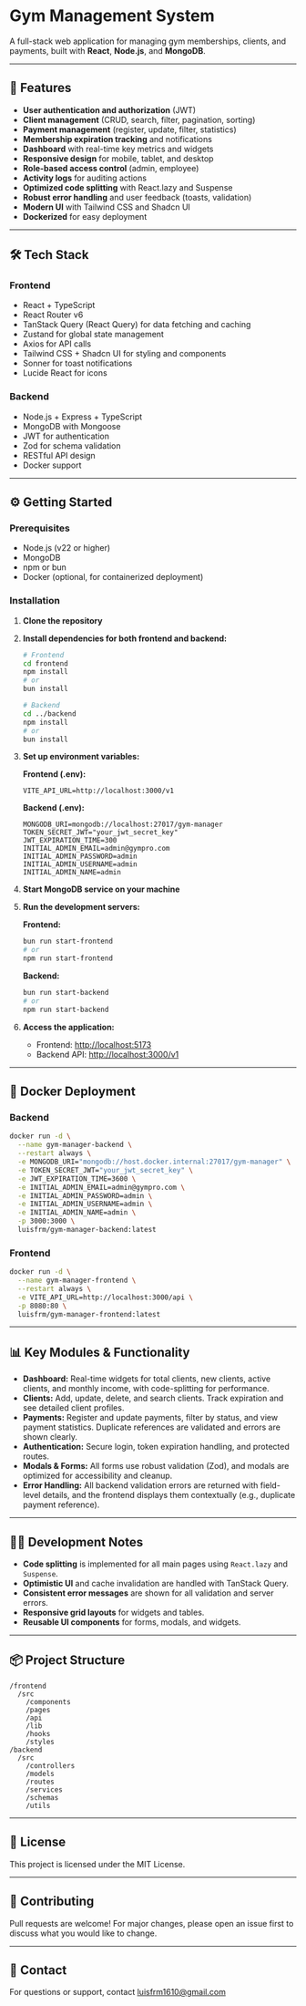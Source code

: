 # Gym Management System

A full-stack web application for managing gym memberships, clients, and payments, built with **React**, **Node.js**, and **MongoDB**.

---

## 🚀 Features

- **User authentication and authorization** (JWT)
- **Client management** (CRUD, search, filter, pagination, sorting)
- **Payment management** (register, update, filter, statistics)
- **Membership expiration tracking** and notifications
- **Dashboard** with real-time key metrics and widgets
- **Responsive design** for mobile, tablet, and desktop
- **Role-based access control** (admin, employee)
- **Activity logs** for auditing actions
- **Optimized code splitting** with React.lazy and Suspense
- **Robust error handling** and user feedback (toasts, validation)
- **Modern UI** with Tailwind CSS and Shadcn UI
- **Dockerized** for easy deployment

---

## 🛠️ Tech Stack

### Frontend

- React + TypeScript
- React Router v6
- TanStack Query (React Query) for data fetching and caching
- Zustand for global state management
- Axios for API calls
- Tailwind CSS + Shadcn UI for styling and components
- Sonner for toast notifications
- Lucide React for icons

### Backend

- Node.js + Express + TypeScript
- MongoDB with Mongoose
- JWT for authentication
- Zod for schema validation
- RESTful API design
- Docker support

---

## ⚙️ Getting Started

### Prerequisites

- Node.js (v22 or higher)
- MongoDB
- npm or bun
- Docker (optional, for containerized deployment)

### Installation

1. **Clone the repository**
2. **Install dependencies for both frontend and backend:**

   ```bash
   # Frontend
   cd frontend
   npm install
   # or
   bun install

   # Backend
   cd ../backend
   npm install
   # or
   bun install
   ```

3. **Set up environment variables:**

   **Frontend (.env):**
   ```
   VITE_API_URL=http://localhost:3000/v1
   ```

   **Backend (.env):**
   ```
   MONGODB_URI=mongodb://localhost:27017/gym-manager
   TOKEN_SECRET_JWT="your_jwt_secret_key"
   JWT_EXPIRATION_TIME=300
   INITIAL_ADMIN_EMAIL=admin@gympro.com
   INITIAL_ADMIN_PASSWORD=admin
   INITIAL_ADMIN_USERNAME=admin
   INITIAL_ADMIN_NAME=admin
   ```

4. **Start MongoDB service on your machine**

5. **Run the development servers:**

   **Frontend:**
   ```bash
   bun run start-frontend
   # or
   npm run start-frontend
   ```

   **Backend:**
   ```bash
   bun run start-backend
   # or
   npm run start-backend
   ```

6. **Access the application:**
   - Frontend: [http://localhost:5173](http://localhost:5173)
   - Backend API: [http://localhost:3000/v1](http://localhost:3000/v1)

---

## 🐳 Docker Deployment

### Backend

```bash
docker run -d \
  --name gym-manager-backend \
  --restart always \
  -e MONGODB_URI="mongodb://host.docker.internal:27017/gym-manager" \
  -e TOKEN_SECRET_JWT="your_jwt_secret_key" \
  -e JWT_EXPIRATION_TIME=3600 \
  -e INITIAL_ADMIN_EMAIL=admin@gympro.com \
  -e INITIAL_ADMIN_PASSWORD=admin \
  -e INITIAL_ADMIN_USERNAME=admin \
  -e INITIAL_ADMIN_NAME=admin \
  -p 3000:3000 \
  luisfrm/gym-manager-backend:latest
```

### Frontend

```bash
docker run -d \
  --name gym-manager-frontend \
  --restart always \
  -e VITE_API_URL=http://localhost:3000/api \
  -p 8080:80 \
  luisfrm/gym-manager-frontend:latest
```

---

## 📊 Key Modules & Functionality

- **Dashboard:** Real-time widgets for total clients, new clients, active clients, and monthly income, with code-splitting for performance.
- **Clients:** Add, update, delete, and search clients. Track expiration and see detailed client profiles.
- **Payments:** Register and update payments, filter by status, and view payment statistics. Duplicate references are validated and errors are shown clearly.
- **Authentication:** Secure login, token expiration handling, and protected routes.
- **Modals & Forms:** All forms use robust validation (Zod), and modals are optimized for accessibility and cleanup.
- **Error Handling:** All backend validation errors are returned with field-level details, and the frontend displays them contextually (e.g., duplicate payment reference).

---

## 🧑‍💻 Development Notes

- **Code splitting** is implemented for all main pages using `React.lazy` and `Suspense`.
- **Optimistic UI** and cache invalidation are handled with TanStack Query.
- **Consistent error messages** are shown for all validation and server errors.
- **Responsive grid layouts** for widgets and tables.
- **Reusable UI components** for forms, modals, and widgets.

---

## 📦 Project Structure

```
/frontend
  /src
    /components
    /pages
    /api
    /lib
    /hooks
    /styles
/backend
  /src
    /controllers
    /models
    /routes
    /services
    /schemas
    /utils
```

---

## 📝 License

This project is licensed under the MIT License.

---

## 🙌 Contributing

Pull requests are welcome! For major changes, please open an issue first to discuss what you would like to change.

---

## 📧 Contact

For questions or support, contact [luisfrm1610@gmail.com](mailto:luisfrm1610@gmail.com)